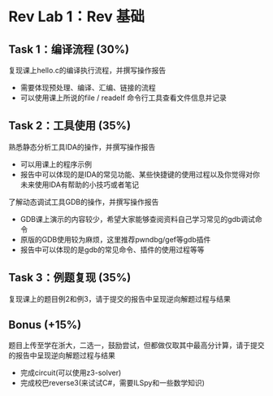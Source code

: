# Rev Lab 1：Rev 基础

## Task 1：编译流程 (30%)
复现课上hello.c的编译执行流程，并撰写操作报告

- 需要体现预处理、编译、汇编、链接的流程
- 可以使用课上所说的file / readelf 命令行工具查看文件信息并记录

## Task 2：工具使用 (35%)
熟悉静态分析工具IDA的操作，并撰写操作报告

- 可以用课上的程序示例
- 报告中可以体现的是IDA的常见功能、某些快捷键的使用过程以及你觉得对你未来使用IDA有帮助的小技巧或者笔记

了解动态调试工具GDB的操作，并撰写操作报告

- GDB课上演示的内容较少，希望大家能够查阅资料自己学习常见的gdb调试命令
- 原版的GDB使用较为麻烦，这里推荐pwndbg/gef等gdb插件
- 报告中可以体现的是gdb的常见命令、插件的使用过程等等


## Task 3：例题复现 (35%)
复现课上的题目例2和例3，请于提交的报告中呈现逆向解题过程与结果

## Bonus (+15%)
题目上传至学在浙大，二选一，鼓励尝试，但都做仅取其中最高分计算，请于提交的报告中呈现逆向解题过程与结果

- 完成circuit(可以使用z3-solver)
- 完成校巴reverse3(来试试C#，需要ILSpy和一些数学知识) 
